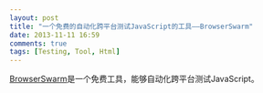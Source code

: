 ```yaml
---
layout: post
title: "一个免费的自动化跨平台测试JavaScript的工具——BrowserSwarm"
date: 2013-11-11 16:59
comments: true
tags: [Testing, Tool, Html]
---
```


[BrowserSwarm](http://www.browserswarm.com/)是一个免费工具，能够自动化跨平台测试JavaScript。
